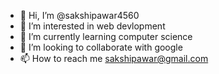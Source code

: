 - 👋 Hi, I’m @sakshipawar4560
- 👀 I’m interested in web devlopment
- 🌱 I’m currently learning computer science
- 💞️ I’m looking to collaborate with google
- 📫 How to reach me sakshipawar@gmail.com

<!---
sakshipawar4560/sakshipawar4560 is a ✨ special ✨ repository because its `README.md` (this file) appears on your GitHub profile.
You can click the Preview link to take a look at your changes.
--->
